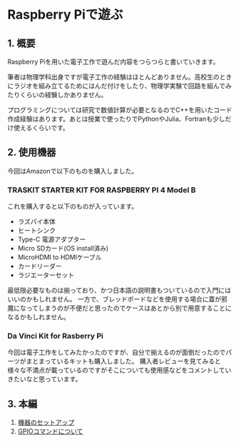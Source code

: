 # Raspberry Piで遊ぶ

## 1. 概要
Raspberry Piを用いた電子工作で遊んだ内容をつらつらと書いていきます。

筆者は物理学科出身ですが電子工作の経験はほとんどありません。高校生のときにラジオを組み立てるためにはんだ付けをしたり、物理学実験で回路を組んでみたりくらいの経験しかありません。

プログラミングについては研究で数値計算が必要となるのでC++を用いたコード作成経験はあります。あとは授業で使ったりでPythonやJulia、Fortranも少しだけ使えるくらいです。

## 2. 使用機器
今回はAmazonで以下のものを購入しました。
### TRASKIT STARTER KIT FOR RASPBERRY PI 4 Model B
これを購入すると以下のものが入っています。
- ラズパイ本体
- ヒートシンク
- Type-C 電源アダプター
- Micro SDカード(OS install済み)
- MicroHDMI to HDMIケーブル
- カードリーダー
- ラジエーターセット

最低限必要なものは揃っており、かつ日本語の説明書もついているので入門にはいいのかもしれません。
一方で、ブレッドボードなどを使用する場合に蓋が邪魔になってしまうのが不便だと思ったのでケースはあとから別で用意することになるかもしれません。

### Da Vinci Kit for Rasberry Pi
今回は電子工作をしてみたかったのですが、自分で揃えるのが面倒だったのでパーツがまとまっているキットも購入しました。
購入者レビューを見てみると様々な不満点が載っているのですがそこについても使用感などをコメントしていきたいなと思っています。

## 3. 本編
1. [機器のセットアップ](setup/setup.md)
2. [GPIOコマンドについて](gpio_command/gpio.md)
